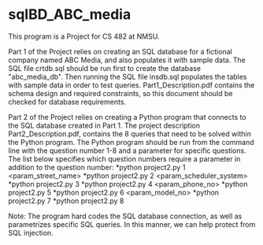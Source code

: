# sqlBD_ABC_media
This program is a Project for CS 482 at NMSU. 

Part 1 of the Project relies on creating an SQL database for a fictional company named ABC Media, and also populates it with sample data.
The SQL file crtdb.sql should be run first to create the database "abc_media_db". Then running the SQL file insdb.sql populates the tables
with sample data in order to test queries. Part1_Description.pdf contains the schema design and required constraints, so this document should be
checked for database requirements.

Part 2 of the Project relies on creating a Python program that connects to the SQL database created in Part 1.
The project description Part2_Description.pdf, contains the 8 queries that need to be solved within the Python program.
The Python program should be run from the command line with the question number 1-8 and a parameter for specific questions.
The list below specifies which question numbers require a parameter in addition to the question number:
*python project2.py 1 <param_street_name>
*python project2.py 2 <param_scheduler_system>
*python project2.py 3
*python project2.py 4 <param_phone_no>
*python project2.py 5
*python project2.py 6 <param_model_no>
*python project2.py 7
*python project2.py 8

Note: The program hard codes the SQL database connection, as well as parametrizes specific SQL queries. In this manner, we can help protect
from SQL injection.
